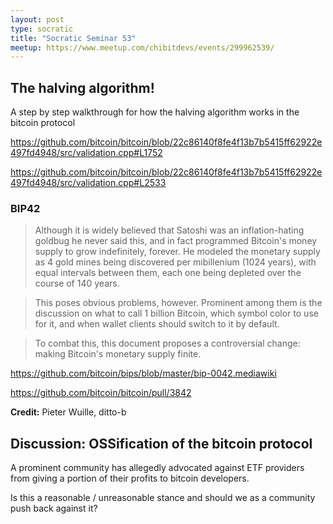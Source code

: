```yaml
---
layout: post
type: socratic
title: "Socratic Seminar 53"
meetup: https://www.meetup.com/chibitdevs/events/299962539/
---
```


## The halving algorithm! 

A step by step walkthrough for how the halving algorithm works in the bitcoin protocol

<https://github.com/bitcoin/bitcoin/blob/22c86140f8fe4f13b7b5415ff62922e497fd4948/src/validation.cpp#L1752>

<https://github.com/bitcoin/bitcoin/blob/22c86140f8fe4f13b7b5415ff62922e497fd4948/src/validation.cpp#L2533>

### BIP42

>Although it is widely believed that Satoshi was an inflation-hating goldbug he never said this, and in fact programmed Bitcoin's money supply to grow indefinitely, forever. He modeled the monetary supply as 4 gold mines being discovered per mibillenium (1024 years), with equal intervals between them, each one being depleted over the course of 140 years.

>This poses obvious problems, however. Prominent among them is the discussion on what to call 1 billion Bitcoin, which symbol color to use for it, and when wallet clients should switch to it by default.

>To combat this, this document proposes a controversial change: making Bitcoin's monetary supply finite.

<https://github.com/bitcoin/bips/blob/master/bip-0042.mediawiki>

<https://github.com/bitcoin/bitcoin/pull/3842>

**Credit:** Pieter Wuille, ditto-b 

## Discussion: OSSification of the bitcoin protocol 

A prominent community has allegedly advocated against ETF providers from giving a portion of their profits to bitcoin developers. 

Is this a reasonable / unreasonable stance and should we as a community push back against it? 
